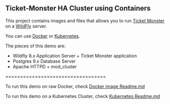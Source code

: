 Ticket-Monster HA Cluster using Containers
------------------------------------------


This project contains images and files that allows you to run [Ticket Monster](http://www.jboss.org/ticket-monster/) on a [WildFly](http://www.wildfly.org) server.

You can use [Docker](https://www.docker.com/) or [Kubernetes](http://kubernetes.io/).

The pieces of this demo are:

- Wildfly 8.x Application Server + Ticket Monster application 
- Postgres 9.x Database Server
- Apache HTTPD + mod_cluster

==================================

To run this demo on raw Docker, check [Docker image Readme.md](Dockerfiles/ticketmonster/Readme.md)

To run this demo on a Kubernetes Cluster, check [Kubernetes Readme.md](kubernetes/Readme.md)
